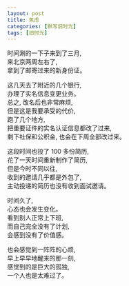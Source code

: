 ```yaml
---
layout: post
title: 焦虑
categories: [默写旧时光]
tags: [旧时光]
---
```

时间涮的一下子来到了三月,  
来北京两周左右了,  
拿到了邮寄过来的新身份证。  

这几天去了附近的几个银行,    
办理了实名信息变更业务。  
总之, 改名后也非常麻烦,  
但是这是我要承受的代价,  
跑了几个地方,   
把重要证件的实名认证信息都改了过来,  
剩下社保和公积金, 也会在下周全部改过来。

这段时间也投了 100 多份简历,  
花了一天时间重新制作了简历,   
但是今时不同以往,   
收到的邀请几乎都是外包了,  
主动投递的简历也没有收到面试邀请。

时间久了,  
心态也会发生变化。  
看到别人正常上下班,   
而自己完全没有了计划,    
会感到没有了价值感。  

也会感觉到一阵阵的心烦,   
早上早早地醒来的那一刻,  
感觉到的是巨大的孤独,  
一个人也是太难过了。
